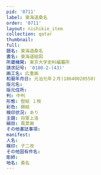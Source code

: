 ```yaml
---
pid: '0711'
label: 東海道桑名
order: '0711'
layout: nishikie_item
collection: qatar
thumbnail: 
full: 
題名: 東海道桑名
書名: 東海道絵図
所蔵機関: 東京大学史料編纂所
請求記号: '0180-2-(43)'
画工名: 広重画
和暦年月日: 元治元年２月(18640020550)
版元名: 
版元住所: 
判: 中判
形態: 竪絵 １枚
彩色: 錦絵
検印状況: あり
主題: 将軍上洛
細目: 風景画
その他書誌事項: 
manifest: 
人名: 
検印: 子二改
その他固有件名: 
彫師: 
地名: 桑名
---
```

